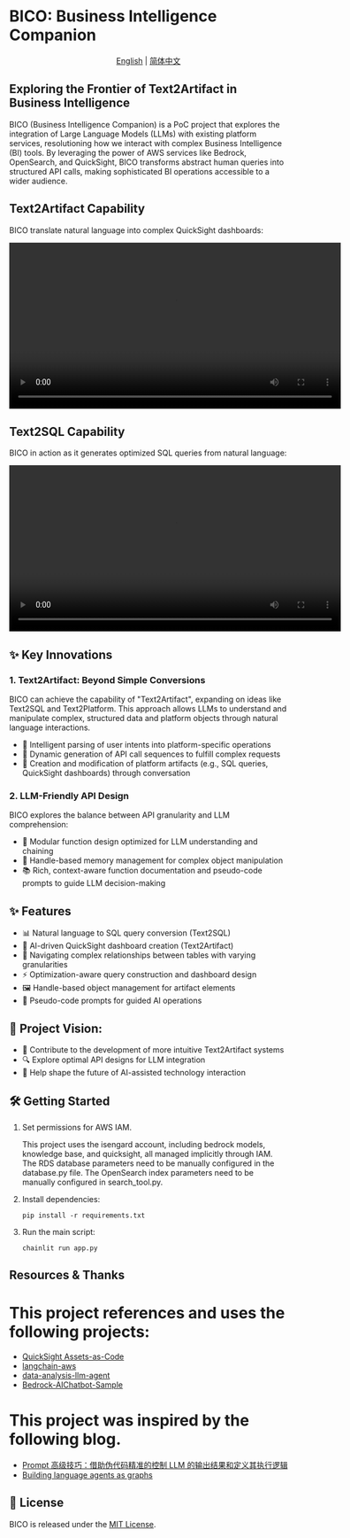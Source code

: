 # BICO: Business Intelligence Companion

<div align="center">

[English](./README.md) | [简体中文](./README_zh.md)

</div>

## Exploring the Frontier of Text2Artifact in Business Intelligence

BICO (Business Intelligence Companion) is a PoC project that explores the integration of Large Language Models (LLMs) with existing platform services, resolutioning how we interact with complex Business Intelligence (BI) tools. By leveraging the power of AWS services like Bedrock, OpenSearch, and QuickSight, BICO transforms abstract human queries into structured API calls, making sophisticated BI operations accessible to a wider audience.


## Text2Artifact Capability
BICO translate natural language into complex QuickSight dashboards:

<p align="center">
  <video src="" controls width="600"/>
</p>

## Text2SQL Capability
BICO in action as it generates optimized SQL queries from natural language:

<p align="center">
  <video src="" controls width="600"/>
</p>

## ✨ Key Innovations

### 1. Text2Artifact: Beyond Simple Conversions

BICO can achieve the capability of "Text2Artifact", expanding on ideas like Text2SQL and Text2Platform. This approach allows LLMs to understand and manipulate complex, structured data and platform objects through natural language interactions.

- 🧠 Intelligent parsing of user intents into platform-specific operations
- 🔧 Dynamic generation of API call sequences to fulfill complex requests
- 🎨 Creation and modification of platform artifacts (e.g., SQL queries, QuickSight dashboards) through conversation

### 2. LLM-Friendly API Design

BICO explores the balance between API granularity and LLM comprehension:

- 🧩 Modular function design optimized for LLM understanding and chaining
- 🔗 Handle-based memory management for complex object manipulation
- 📚 Rich, context-aware function documentation and pseudo-code prompts to guide LLM decision-making

## ✨ Features

- 📊 Natural language to SQL query conversion (Text2SQL)
- 🎨 AI-driven QuickSight dashboard creation (Text2Artifact)
- 🧠 Navigating complex relationships between tables with varying granularities
- ⚡ Optimization-aware query construction and dashboard design
- 🖼️ Handle-based object management for artifact elements
- 📝 Pseudo-code prompts for guided AI operations

## 🚀 Project Vision: 

- 🤝 Contribute to the development of more intuitive Text2Artifact systems
- 🔍 Explore optimal API designs for LLM integration
- 🌟 Help shape the future of AI-assisted technology interaction

## 🛠️ Getting Started

1. Set permissions for AWS IAM. 

   This project uses the isengard account, including bedrock models, knowledge base, and quicksight, all managed implicitly through IAM. The RDS database parameters need to be manually configured in the database.py file. The OpenSearch index parameters need to be manually configured in search_tool.py.

2. Install dependencies:
   ```
   pip install -r requirements.txt
   ```


3. Run the main script:
   ```
   chainlit run app.py
   ```

## Resources & Thanks
# This project references and uses the following projects:

- [QuickSight Assets-as-Code](https://github.com/aws-samples/amazon-quicksight-assets-as-code-sample?tab=readme-ov-file#quicksight-assets-as-code)
- [langchain-aws](https://github.com/langchain-ai/langchain-aws) 
- [data-analysis-llm-agent](https://github.com/crazycloud/data-analysis-llm-agent/tree/main)
- [Bedrock-AIChatbot-Sample](https://github.com/hayao-k/Bedrock-AIChatbot-Sample)

# This project was inspired by the following blog.
- [Prompt 高级技巧：借助伪代码精准的控制 LLM 的输出结果和定义其执行逻辑](https://baoyu.io/blog/prompt-engineering/advanced-prompting-using-pseudocode-to-control-llm-output)
- [Building language agents as graphs](https://langchain-ai.github.io/langgraph/)


## 📜 License

BICO is released under the [MIT License](LICENSE).
